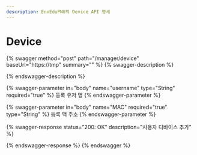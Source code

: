 ```yaml
---
description: EnvEduPNU의 Device API 명세
---
```


# Device

{% swagger method="post" path="/manager/device" baseUrl="https://tmp" summary="" %}
{% swagger-description %}

{% endswagger-description %}

{% swagger-parameter in="body" name="username" type="String" required="true" %}
등록 유저 명
{% endswagger-parameter %}

{% swagger-parameter in="body" name="MAC" required="true" type="String" %}
등록 맥 주소
{% endswagger-parameter %}

{% swagger-response status="200: OK" description="사용자 디바이스 추가" %}

{% endswagger-response %}
{% endswagger %}
